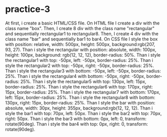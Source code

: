 # practice-3

At first, i create a basic HTML/CSS file.
On HTML file 
I create a div with the class name "box".
Then, I create 8 div with the class name "rectangular" and sequentially rectangular1 to rectangular8.
Then, I create 4 div with the class name "bar" and sequentially bar1 to bar4.
On CSS file
I style the box with position: relative, width: 500px, height: 500px, background:rgb(207, 93, 27).
Than i style the rectangular with position: absolute, width: 100px, height: 100px, background: rgb(12, 12, 12), border-radius: 50%.
Than i style the rectangular1 with top: -50px, left: -50px, border-radius: 25%.
Than i style the rectangular2 with top: -50px, right: -50px, border-radius: 25%.
Than i style the rectangular3 with bottom: -50px, left: -50px, border-radius: 25%.
Than i style the rectangular4 with bottom: -50px, right: -50px, border-radius: 25%.
Than i style the rectangular5 with top: 130px, left: 15px, border-radius: 25%.
Than i style the rectangular6 with top: 170px, right: 15px, border-radius: 25%.
Than i style the rectangular7 with bottom: 170px, left: 15px, border-radius: 25%.
Than i style the rectangular8 with bottom: 130px, right: 15px, border-radius: 25%.
Than I style the bar with position: absolute, width: 30px, height: 355px, background:rgb(12, 12, 12).
Than i style the bar1 with top: 70px, left: 50px.
Than i style the bar2 with top: 70px, right: 50px.
Than i style the bar3 with bottom: 0px, left: 0, transform: rotate(90deg).
Than i style the bar4 with top: 0px, right: 0, transform: rotate(90deg).
